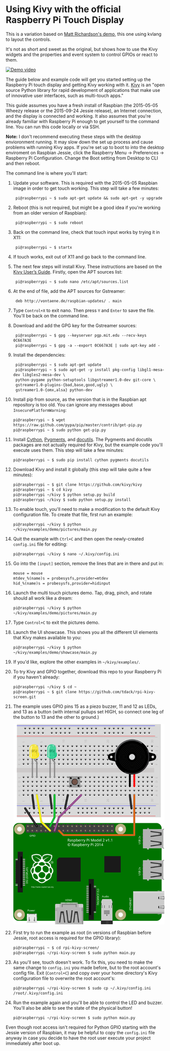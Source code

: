 # Using Kivy with the official Raspberry Pi Touch Display

This is a variation based on [Matt Richardson's demo](https://github.com/mrichardson23/rpi-kivy-screen), this one using kvlang to layout the controls.

It's not as short and sweet as the original, but shows how to use the Kivy widgets  and the properties and event system to control GPIOs or react to them.

[![Demo video](http://img.youtube.com/vi/Eah3Zq18OyM/0.jpg)](http://www.youtube.com/watch?v=Eah3Zq18OyM)

The guide below and example code will get you started setting up the Raspberry Pi touch display and getting Kivy working with it. [Kivy](http://kivy.org/) is an "open source Python library for rapid development of applications
that make use of innovative user interfaces, such as multi-touch apps."

This guide assumes you have a fresh install of Raspbian (the 2015-05-05 Wheezy release or the 2015-09-24 Jessie release), an Internet connection, and  the display is connected and working. It also assumes that you're already familiar with Raspberry Pi enough to get yourself to the command line. You can run this code locally or via SSH.

**Note:** I don't recommend executing these steps with the desktop envioronment running. It may slow down the set up process and cause problems with running Kivy apps. If you're set up to boot to into the desktop enviroment on Raspbian Jessie, click the Raspberry Menu → Preferences → Raspberry Pi Configuration. Change the Boot setting from Desktop to CLI and then reboot.

The command line is where you'll start:

1. Update your software. This is required with the 2015-05-05 Raspbian image in order to get touch working. This step will take a few minutes:

        pi@raspberrypi ~ $ sudo apt-get update && sudo apt-get -y upgrade

2. Reboot (this is not required, but might be a good idea if you're working from an older version of Raspbian):

        pi@raspberrypi ~ $ sudo reboot

3. Back on the command line, check that touch input works by trying it in X11:

        pi@raspberrypi ~ $ startx

4. If touch works, exit out of X11 and go back to the command line.
5. The next few steps will install Kivy. These instructions are based on the [Kivy User’s Guide](http://kivy.org/docs/installation/installation-rpi.html). Firstly, open the APT sources list:

        pi@raspberrypi ~ $ sudo nano /etc/apt/sources.list

6. At the end of file, add the APT sources for Gstreamer:

        deb http://vontaene.de/raspbian-updates/ . main

7. Type `Control+X` to exit nano. Then press `Y` and `Enter` to save the file. You'll be back on the command line.

8. Download and add the GPG key for the Gstreamer sources:

        pi@raspberrypi ~ $ gpg --keyserver pgp.mit.edu --recv-keys 0C667A3E
        pi@raspberrypi ~ $ gpg -a --export 0C667A3E | sudo apt-key add -

9. Install the dependencies:

        pi@raspberrypi ~ $ sudo apt-get update
        pi@raspberrypi ~ $ sudo apt-get -y install pkg-config libgl1-mesa-dev libgles2-mesa-dev \
        python-pygame python-setuptools libgstreamer1.0-dev git-core \
        gstreamer1.0-plugins-{bad,base,good,ugly} \
        gstreamer1.0-{omx,alsa} python-dev

10. Install pip from source, as the version that is in the Raspbian apt repository is too old. You can ignore any messages about `InsecurePlatformWarning`:

        pi@raspberrypi ~ $ wget https://raw.github.com/pypa/pip/master/contrib/get-pip.py
        pi@raspberrypi ~ $ sudo python get-pip.py

11. Install [Cython](http://cython.org/), [Pygments](http://pygments.org/), and [docutils](https://pypi.python.org/pypi/docutils). The Pygments and docutils packages are not actually required for Kivy, but the example code you'll execute uses them. This step will take a few minutes:

        pi@raspberrypi ~ $ sudo pip install cython pygments docutils

12. Download Kivy and install it globally (this step will take quite a few minutes):

        pi@raspberrypi ~ $ git clone https://github.com/kivy/kivy
        pi@raspberrypi ~ $ cd kivy
        pi@raspberrypi ~/kivy $ python setup.py build
        pi@raspberrypi ~/kivy $ sudo python setup.py install

13. To enable touch, you'll need to make a modification to the default Kivy configuration file. To create that file, first run an example:

        pi@raspberrypi ~/kivy $ python ~/kivy/examples/demo/pictures/main.py

13. Quit the example with `Ctrl+C` and then open the newly-created `config.ini` file for editing:

        pi@raspberrypi ~/kivy $ nano ~/.kivy/config.ini

14. Go into the `[input]` section, remove the lines that are in there and put in:

        mouse = mouse
        mtdev_%(name)s = probesysfs,provider=mtdev
        hid_%(name)s = probesysfs,provider=hidinput

15. Launch the multi touch pictures demo. Tap, drag, pinch, and rotate should all work like a dream:

        pi@raspberrypi ~/kivy $ python ~/kivy/examples/demo/pictures/main.py

16. Type `Control+C` to exit the pictures demo.

17. Launch the UI showcase. This shows you all the different UI elements that Kivy makes available to you:

        pi@raspberrypi ~/kivy $ python ~/kivy/examples/demo/showcase/main.py

18. If you'd like, explore the other examples in `~/kivy/examples/`.

19. To try Kivy and GPIO together, download this repo to your Raspberry Pi if you haven't already:

        pi@raspberrypi ~/kivy $ cd ~
        pi@raspberrypi ~ $ git clone https://github.com/tdack/rpi-kivy-screen.git

20. The example uses GPIO pins 15 as a piezo buzzer, 11 and 12 as LEDs, and 13 as a button (with internal pullups set HIGH, so connect one leg of the button to 13 and the other to ground.)

    ![Wiring Diagram](https://raw.githubusercontent.com/tdack/rpi-kivy-screen/master/diagram.svg)

21. First try to run the example as root (in versions of Raspbian before Jessie, root access is required for the GPIO library):

        pi@raspberrypi ~ $ cd rpi-kivy-screen/
        pi@raspberrypi ~/rpi-kivy-screen $ sudo python main.py

22. As you'll see, touch doesn't work. To fix this, you need to make the same change to `config.ini` you made before, but to the root account's config file. Exit (`Control+C`) and copy over your home directory's Kivy configuration file to overwrite the root account's:

        pi@raspberrypi ~/rpi-kivy-screen $ sudo cp ~/.kivy/config.ini /root/.kivy/config.ini

23. Run the example again and you'll be able to control the LED and buzzer. You'll also be able to see the state of the physical button!

        pi@raspberrypi ~/rpi-kivy-screen $ sudo python main.py

Even though root access isn't required for Python GPIO starting with the Jessie version of Raspbian, it may be helpful to copy the `config.ini` file anyway in case you decide to have the root user execute your project immediately after boot up.
